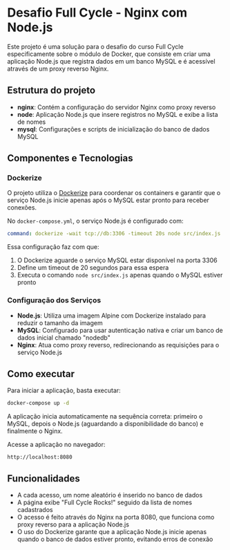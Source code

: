 # Desafio Full Cycle - Nginx com Node.js

Este projeto é uma solução para o desafio do curso Full Cycle especificamente sobre o módulo de Docker, que consiste em criar uma aplicação Node.js que registra dados em um banco MySQL e é acessível através de um proxy reverso Nginx.

## Estrutura do projeto

- **nginx**: Contém a configuração do servidor Nginx como proxy reverso
- **node**: Aplicação Node.js que insere registros no MySQL e exibe a lista de nomes
- **mysql**: Configurações e scripts de inicialização do banco de dados MySQL

## Componentes e Tecnologias

### Dockerize

O projeto utiliza o [Dockerize](https://github.com/jwilder/dockerize) para coordenar os containers e garantir que o serviço Node.js inicie apenas após o MySQL estar pronto para receber conexões.

No `docker-compose.yml`, o serviço Node.js é configurado com:

```yaml
command: dockerize -wait tcp://db:3306 -timeout 20s node src/index.js
```

Essa configuração faz com que:

1. O Dockerize aguarde o serviço MySQL estar disponível na porta 3306
2. Define um timeout de 20 segundos para essa espera
3. Executa o comando `node src/index.js` apenas quando o MySQL estiver pronto

### Configuração dos Serviços

- **Node.js**: Utiliza uma imagem Alpine com Dockerize instalado para reduzir o tamanho da imagem
- **MySQL**: Configurado para usar autenticação nativa e criar um banco de dados inicial chamado "nodedb"
- **Nginx**: Atua como proxy reverso, redirecionando as requisições para o serviço Node.js

## Como executar

Para iniciar a aplicação, basta executar:

```bash
docker-compose up -d
```

A aplicação inicia automaticamente na sequência correta: primeiro o MySQL, depois o Node.js (aguardando a disponibilidade do banco) e finalmente o Nginx.

Acesse a aplicação no navegador:

```
http://localhost:8080
```

## Funcionalidades

- A cada acesso, um nome aleatório é inserido no banco de dados
- A página exibe "Full Cycle Rocks!" seguido da lista de nomes cadastrados
- O acesso é feito através do Nginx na porta 8080, que funciona como proxy reverso para a aplicação Node.js
- O uso do Dockerize garante que a aplicação Node.js inicie apenas quando o banco de dados estiver pronto, evitando erros de conexão
